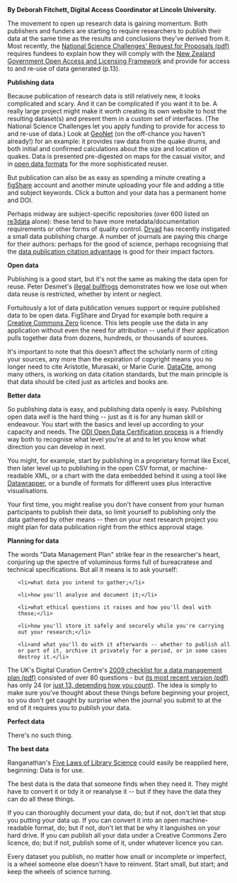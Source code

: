 <html><body><strong>By Deborah Fitchett, Digital Access Coordinator at Lincoln University.

</strong>



The movement to open up research data is gaining momentum. Both publishers and funders are starting to require researchers to publish their data at the same time as the results and conclusions they've derived from it. Most recently, the <a href="http://www.msi.govt.nz/assets/Update-me/National-Science-Challenges/Request-for-proposals/RfP-1st-tranche-Oct-2013.pdf">National Science Challenges' Request for Proposals (pdf)</a> requires fundees to explain how they will comply with the <a href="http://ict.govt.nz/guidance-and-resources/information-and-data/nzgoal/">New Zealand Government Open Access and Licensing Framework</a> and provide for access to and re-use of data generated (p.13).



<strong>Publishing data</strong>



Because publication of research data is still relatively new, it looks complicated and scary. And it can be complicated if you want it to be. A really large project might make it worth creating its own website to host the resulting dataset(s) and present them in a custom set of interfaces. (The National Science Challenges let you apply funding to provide for access to and re-use of data.) Look at <a href="http://geonet.org.nz/">GeoNet</a> (on the off-chance you haven't already!) for an example: it provides raw data from the quake drums, and both initial and confirmed calculations about the size and location of quakes. Data is presented pre-digested on maps for the casual visitor, and in <a href="http://info.geonet.org.nz/display/appdata/Earthquake+Web+Feature+Service">open data formats</a> for the more sophisticated reuser.



But publication can also be as easy as spending a minute creating a <a href="http://figshare.com/">figShare</a> account and another minute uploading your file and adding a title and subject keywords. Click a button and your data has a permanent home and DOI.



Perhaps midway are subject-specific repositories (over 600 listed on <a href="http://www.re3data.org/">re3data</a> alone): these tend to have more metadata/documentation requirements or other forms of quality control. <a href="http://datadryad.com/">Dryad</a> has recently instigated a small data publishing charge. A number of journals are paying this charge for their authors: perhaps for the good of science, perhaps recognising that the <a href="https://peerj.com/articles/175/">data publication citation advantage</a> is good for their impact factors.



<strong>Open data</strong>



Publishing is a good start, but it's not the same as making the data open for reuse. Peter Desmet's <a href="http://peterdesmet.com/posts/illegal-bullfrogs.html">illegal bullfrogs</a> demonstrates how we lose out when data reuse is restricted, whether by intent or neglect.



Fortuitously a lot of data publication venues support or require published data to be open data. FigShare and Dryad for example both require a <a href="http://creativecommons.org/about/cc0">Creative Commons Zero</a> licence. This lets people use the data in any application without even the need for attribution -- useful if their application pulls together data from dozens, hundreds, or thousands of sources.



It's important to note that this doesn't affect the scholarly norm of citing your sources, any more than the expiration of copyright means you no longer need to cite Aristotle, Murasaki, or Marie Curie. <a href="http://www.datacite.org/">DataCite</a>, among many others, is working on data citation standards, but the main principle is that data should be cited just as articles and books are.



<strong>Better data</strong>



So publishing data is easy, and publishing data openly is easy. Publishing open data <em>well</em> is the hard thing -- just as it is for any human skill or endeavour. You start with the basics and level up according to your capacity and needs. The <a href="https://certificates.theodi.org/">ODI Open Data Certification process</a> is a friendly way both to recognise what level you're at and to let you know what direction you can develop in next.



You might, for example, start by publishing in a proprietary format like Excel, then later level up to publishing in the open CSV format, or machine-readable XML, or a chart with the data embedded behind it using a tool like <a href="http://blog.martinfenner.org/2013/07/19/creating-charts-with-datawrapper/">Datawrapper</a>, or a bundle of formats for different uses plus interactive visualisations.



Your first time, you might realise you don't have consent from your human participants to publish their data, so limit yourself to publishing only the data gathered by other means -- then on your next research project you might plan for data publication right from the ethics approval stage.



<strong>Planning for data</strong>



The words "Data Management Plan" strike fear in the researcher's heart, conjuring up the spectre of voluminous forms full of bureacratese and technical specifications. But all it means is to ask yourself:

<ul>

	<li>what data you intend to gather;</li>

	<li>how you'll analyse and document it;</li>

	<li>what ethical questions it raises and how you'll deal with those;</li>

	<li>how you'll store it safely and securely while you're carrying out your research;</li>

	<li>and what you'll do with it afterwards -- whether to publish all or part of it, archive it privately for a period, or in some cases destroy it.</li>

</ul>

The UK's Digital Curation Centre's <a href="http://www.dcc.ac.uk/sites/default/files/documents/resource/DMP-checklist-post-consultation-v2.pdf">2009 checklist for a data management plan (pdf)</a> consisted of over 80 questions - but <a href="http://www.dcc.ac.uk/sites/default/files/documents/resource/DMP_Checklist_2013.pdf">its most recent version (pdf)</a> has only 24 (or <a href="http://www.dcc.ac.uk/node/10020">just 13, depending how you count</a>). The idea is simply to make sure you've thought about these things before beginning your project, so you don't get caught by surprise when the journal you submit to at the end of it requires you to publish your data.



<strong>Perfect data</strong>



There's no such thing.



<strong>The best data</strong>



Ranganathan's <a href="https://en.wikipedia.org/wiki/Five_laws_of_library_science">Five Laws of Library Science</a> could easily be reapplied here, beginning: Data is for use.



The best data is the data that someone finds when they need it. They might have to convert it or tidy it or reanalyse it -- but if they have the data they can do all these things.



If you can thoroughly document your data, do; but if not, don't let that stop you putting your data up. If you can convert it into an open machine-readable format, do; but if not, don't let that be why it languishes on your hard drive. If you can publish all your data under a Creative Commons Zero licence, do; but if not, publish some of it, under whatever licence you can.



Every dataset you publish, no matter how small or incomplete or imperfect, is a wheel someone else doesn't have to reinvent. Start small, but start; and keep the wheels of science turning.</body></html>